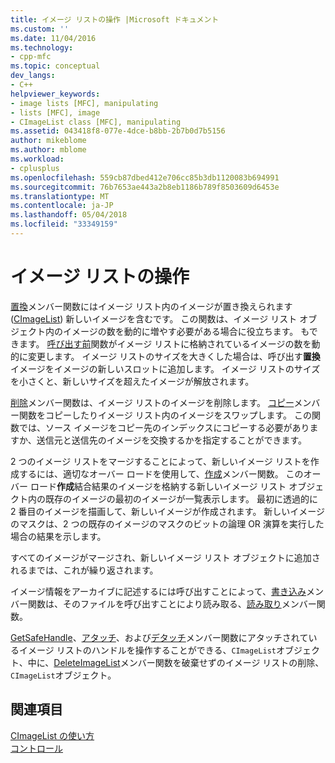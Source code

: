 ```yaml
---
title: イメージ リストの操作 |Microsoft ドキュメント
ms.custom: ''
ms.date: 11/04/2016
ms.technology:
- cpp-mfc
ms.topic: conceptual
dev_langs:
- C++
helpviewer_keywords:
- image lists [MFC], manipulating
- lists [MFC], image
- CImageList class [MFC], manipulating
ms.assetid: 043418f8-077e-4dce-b8bb-2b7b0d7b5156
author: mikeblome
ms.author: mblome
ms.workload:
- cplusplus
ms.openlocfilehash: 559cb87dbed412e706cc85b3db1120083b694991
ms.sourcegitcommit: 76b7653ae443a2b8eb1186b789f8503609d6453e
ms.translationtype: MT
ms.contentlocale: ja-JP
ms.lasthandoff: 05/04/2018
ms.locfileid: "33349159"
---
```

# <a name="manipulating-image-lists"></a>イメージ リストの操作
[置換](../mfc/reference/cimagelist-class.md#replace)メンバー関数にはイメージ リスト内のイメージが置き換えられます ([CImageList](../mfc/reference/cimagelist-class.md)) 新しいイメージを含むです。 この関数は、イメージ リスト オブジェクト内のイメージの数を動的に増やす必要がある場合に役立ちます。 もできます。 [呼び出す前](../mfc/reference/cimagelist-class.md#setimagecount)関数がイメージ リストに格納されているイメージの数を動的に変更します。 イメージ リストのサイズを大きくした場合は、呼び出す**置換**イメージをイメージの新しいスロットに追加します。 イメージ リストのサイズを小さくと、新しいサイズを超えたイメージが解放されます。  
  
 [削除](../mfc/reference/cimagelist-class.md#remove)メンバー関数は、イメージ リストのイメージを削除します。 [コピー](../mfc/reference/cimagelist-class.md#copy)メンバー関数をコピーしたりイメージ リスト内のイメージをスワップします。 この関数では、ソース イメージをコピー先のインデックスにコピーする必要がありますか、送信元と送信先のイメージを交換するかを指定することができます。  
  
 2 つのイメージ リストをマージすることによって、新しいイメージ リストを作成するには、適切なオーバー ロードを使用して、[作成](../mfc/reference/cimagelist-class.md#create)メンバー関数。 このオーバー ロード**作成**結合結果のイメージを格納する新しいイメージ リスト オブジェクト内の既存のイメージの最初のイメージが一覧表示します。 最初に透過的に 2 番目のイメージを描画して、新しいイメージが作成されます。 新しいイメージのマスクは、2 つの既存のイメージのマスクのビットの論理 OR 演算を実行した場合の結果を示します。  
  
 すべてのイメージがマージされ、新しいイメージ リスト オブジェクトに追加されるまでは、これが繰り返されます。  
  
 イメージ情報をアーカイブに記述するには呼び出すことによって、[書き込み](../mfc/reference/cimagelist-class.md#write)メンバー関数は、そのファイルを呼び出すことにより読み取る、[読み取り](../mfc/reference/cimagelist-class.md#read)メンバー関数。  
  
 [GetSafeHandle](../mfc/reference/cimagelist-class.md#getsafehandle)、[アタッチ](../mfc/reference/cimagelist-class.md#attach)、および[デタッチ](../mfc/reference/cimagelist-class.md#detach)メンバー関数にアタッチされているイメージ リストのハンドルを操作することができる、`CImageList`オブジェクト、中に、[DeleteImageList](../mfc/reference/cimagelist-class.md#deleteimagelist)メンバー関数を破棄せずのイメージ リストの削除、`CImageList`オブジェクト。  
  
## <a name="see-also"></a>関連項目  
 [CImageList の使い方](../mfc/using-cimagelist.md)   
 [コントロール](../mfc/controls-mfc.md)

